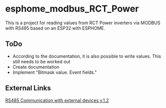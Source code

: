 # esphome_modbus_RCT_Power
This is a project for reading values from RCT Power inverters via MODBUS with RS485 based on an ESP32 with ESPHOME.

## ToDo
- According to the documentation, it is also possible to write values. This still needs to be worked out
- Create documentation
- Implement "Bitmask value. Event fields."

## External Links
[RS485 Communication with external devices v.1.2](https://downloads.vodnici.net/uploads/wpforo/attachments/536/6706-RCTPowerRS485Communication.pdf)
